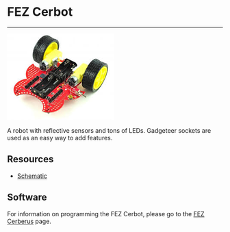 # FEZ Cerbot
---
![FEZ Cerbot](images/fez-cerbot.jpg)

A robot with reflective sensors and tons of LEDs. Gadgeteer sockets are used as an easy way to add features.

## Resources

* [Schematic](http://files.ghielectronics.com/downloads/Schematics/FEZ/FEZ%20Cerbot%20Schematic.pdf)

## Software

For information on programming the FEZ Cerbot, please go to the [FEZ Cerberus](fez-cerberus.md) page.
